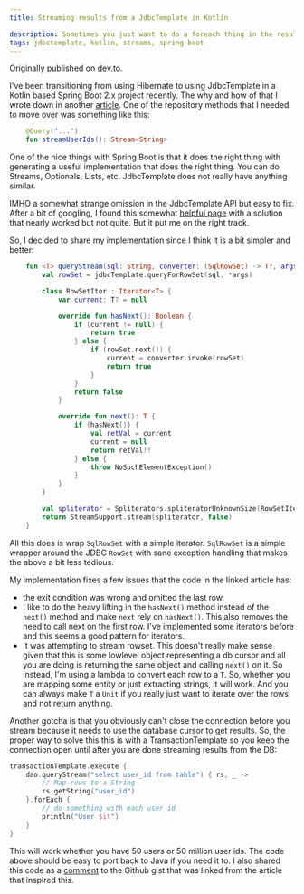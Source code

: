 ```yaml
---
title: Streaming results from a JdbcTemplate in Kotlin

description: Sometimes you just want to do a foreach thing in the results of a query do something without worrying about running out of memory, paging etc. 
tags: jdbctemplate, kotlin, streams, spring-boot
---
```

Originally published on [dev.to](https://dev.to/jillesvangurp/streaming-results-from-a-jdbctemplate-in-kotlin-474h).

I've been transitioning from using Hibernate to using JdbcTemplate in a Kotlin based Spring Boot 2.x project recently. The why and how of that I wrote down in another [article](https://dev.to/jillesvangurp/ripping-out-hibernate-and-going-native-jdbc-1lf2). One of the repository methods that I needed to move over was something like this:

```kotlin
    @Query("...")
    fun streamUserIds(): Stream<String>
```

One of the nice things with Spring Boot is that it does the right thing with generating a useful implementation that does the right thing. You can do Streams, Optionals, Lists, etc. JdbcTemplate does not really have anything similar. 


IMHO a somewhat strange omission in the JdbcTemplate API but easy to fix. After a bit of googling, I found this somewhat [helpful page](https://blog.apnic.net/2015/08/05/using-the-java-8-stream-api-with-springs-jdbctemplate/) with a solution that nearly worked but not quite. But it put me on the right track. 

So, I decided to share my implementation since I think it is a bit simpler and better:

```kotlin
    fun <T> queryStream(sql: String, converter: (SqlRowSet) -> T?, args: Array<Any>): Stream<T> {
        val rowSet = jdbcTemplate.queryForRowSet(sql, *args)

        class RowSetIter : Iterator<T> {
            var current: T? = null

            override fun hasNext(): Boolean {
                if (current != null) {
                    return true
                } else {
                    if (rowSet.next()) {
                        current = converter.invoke(rowSet)
                        return true
                    }
                }
                return false
            }

            override fun next(): T {
                if (hasNext()) {
                    val retVal = current
                    current = null
                    return retVal!!
                } else {
                    throw NoSuchElementException()
                }
            }
        }

        val spliterator = Spliterators.spliteratorUnknownSize(RowSetIter(), Spliterator.IMMUTABLE)
        return StreamSupport.stream(spliterator, false)
    }
```

All this does is wrap `SqlRowSet` with a simple iterator. `SqlRowSet` is a simple wrapper around the JDBC `RowSet` with sane exception handling that makes the above a bit less tedious. 

My implementation fixes a few issues that the code in the linked article has: 
- the exit condition was wrong and omitted the last row. 
- I like to do the heavy lifting in the `hasNext()` method instead of the `next()` method and make `next` rely on `hasNext()`. This also removes the need to call next on the first row. I've implemented some iterators before and this seems a good pattern for iterators. 
- It was attempting to stream rowset. This doesn't really make sense given that this is some lowlevel object representing a db cursor and all you are doing is returning the same object and calling `next()` on it. So instead, I'm using a lambda to convert each row to a `T`. So, whether you are mapping some entity or just extracting strings, it will work. And you can always make `T` a `Unit` if you really just want to iterate over the rows and not return anything.

Another gotcha is that you obviously can't close the connection before you stream because it needs to use the database cursor to get results. So, the proper way to solve this this is with a TransactionTemplate so you keep the connection open until after you are done streaming results from the DB:

```kotlin
transactionTemplate.execute {
    dao.queryStream("select user_id from table") { rs, _ ->
        // Map rows to a String
        rs.getString("user_id")
    }.forEach {
        // do something with each user_id
        println("User $it")
    }    
}
```

This will work whether you have 50 users or 50 million user ids. The code above should be easy to port back to Java if you need it to. I also shared this code as a [comment](https://gist.github.com/codebje/58d1b12e7a2d0ed31b3a#gistcomment-2616705) to the Github gist that was linked from the article that inspired this.

